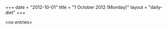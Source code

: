 +++
date = "2012-10-01"
title = "1 October 2012 (Monday)"
layout = "daily-diet"
+++


\<no entries\>

